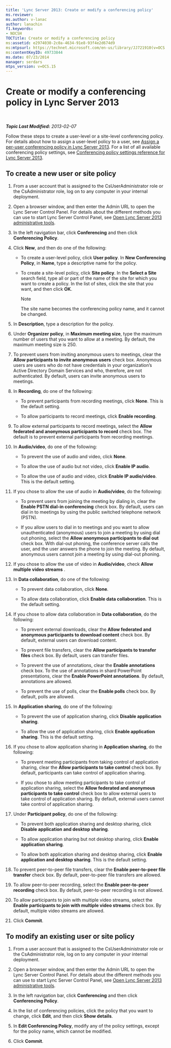 ```yaml
---
title: 'Lync Server 2013: Create or modify a conferencing policy'
ms.reviewer: 
ms.author: v-lanac
author: lanachin
f1.keywords:
- NOCSH
TOCTitle: Create or modify a conferencing policy
ms:assetid: e2974030-2c0a-4634-91e8-93f4e2d674d9
ms:mtpsurl: https://technet.microsoft.com/en-us/library/JJ721910(v=OCS.15)
ms:contentKeyID: 49733844
ms.date: 07/23/2014
manager: serdars
mtps_version: v=OCS.15
---
```


# Create or modify a conferencing policy in Lync Server 2013

<div data-xmlns="http://www.w3.org/1999/xhtml">

<div class="topic" data-xmlns="http://www.w3.org/1999/xhtml" data-msxsl="urn:schemas-microsoft-com:xslt" data-cs="https://msdn.microsoft.com/">

<div data-asp="https://msdn2.microsoft.com/asp">



</div>

<div id="mainSection">

<div id="mainBody">

<span> </span>

_**Topic Last Modified:** 2013-02-07_

Follow these steps to create a user-level or a site-level conferencing policy. For details about how to assign a user-level policy to a user, see [Assign a per-user conferencing policy in Lync Server 2013](lync-server-2013-assign-a-per-user-conferencing-policy.md). For a list of all available conferencing policy settings, see [Conferencing policy settings reference for Lync Server 2013](lync-server-2013-conferencing-policy-settings-reference.md).

<div>

## To create a new user or site policy

1.  From a user account that is assigned to the CsUserAdministrator role or the CsAdministrator role, log on to any computer in your internal deployment.

2.  Open a browser window, and then enter the Admin URL to open the Lync Server Control Panel. For details about the different methods you can use to start Lync Server Control Panel, see [Open Lync Server 2013 administrative tools](lync-server-2013-open-lync-server-administrative-tools.md).

3.  In the left navigation bar, click **Conferencing** and then click **Conferencing Policy**.

4.  Click **New**, and then do one of the following:
    
      - To create a user-level policy, click **User policy**. In **New Conferencing Policy**, in **Name**, type a descriptive name for the policy.
    
      - To create a site-level policy, click **Site policy**. In the **Select a Site** search field, type all or part of the name of the site for which you want to create a policy. In the list of sites, click the site that you want, and then click **OK**.
        
        <div>
        

        > [!NOTE]  
        > The site name becomes the conferencing policy name, and it cannot be changed.

        
        </div>

5.  In **Description**, type a description for the policy.

6.  Under **Organizer policy**, in **Maximum meeting size**, type the maximum number of users that you want to allow at a meeting. By default, the maximum meeting size is 250.

7.  To prevent users from inviting anonymous users to meetings, clear the **Allow participants to invite anonymous users** check box. Anonymous users are users who do not have credentials in your organization’s Active Directory Domain Services and who, therefore, are not authenticated. By default, users can invite anonymous users to meetings.

8.  In **Recording**, do one of the following:
    
      - To prevent participants from recording meetings, click **None**. This is the default setting.
    
      - To allow participants to record meetings, click **Enable recording**.

9.  To allow external participants to record meetings, select the **Allow federated and anonymous participants to record** check box. The default is to prevent external participants from recording meetings.

10. In **Audio/video**, do one of the following:
    
      - To prevent the use of audio and video, click **None**.
    
      - To allow the use of audio but not video, click **Enable IP audio**.
    
      - To allow the use of audio and video, click **Enable IP audio/video**. This is the default setting.

11. If you chose to allow the use of audio in **Audio/video**, do the following:
    
      - To prevent users from joining the meeting by dialing in, clear the **Enable PSTN dial-in conferencing** check box. By default, users can dial in to meetings by using the public switched telephone network (PSTN).
    
      - If you allow users to dial in to meetings and you want to allow unauthenticated (anonymous) users to join a meeting by using dial out phoning, select the **Allow anonymous participants to dial out** check box. With dial-out phoning, the conference server calls the user, and the user answers the phone to join the meeting. By default, anonymous users cannot join a meeting by using dial-out phoning.

12. If you chose to allow the use of video in **Audio/video**, check **Allow multiple video streams** .

13. In **Data collaboration**, do one of the following:
    
      - To prevent data collaboration, click **None**.
    
      - To allow data collaboration, click **Enable data collaboration**. This is the default setting.

14. If you chose to allow data collaboration in **Data collaboration**, do the following:
    
      - To prevent external downloads, clear the **Allow federated and anonymous participants to download content** check box. By default, external users can download content.
    
      - To prevent file transfers, clear the **Allow participants to transfer files** check box. By default, users can transfer files.
    
      - To prevent the use of annotations, clear the **Enable annotations** check box. To the use of annotations in shard PowerPoint presentations, clear the **Enable PowerPoint annotations**. By default, annotations are allowed.
    
      - To prevent the use of polls, clear the **Enable polls** check box. By default, polls are allowed.

15. In **Application sharing**, do one of the following:
    
      - To prevent the use of application sharing, click **Disable application sharing**.
    
      - To allow the use of application sharing, click **Enable application sharing**. This is the default setting.

16. If you chose to allow application sharing in **Application sharing**, do the following:
    
      - To prevent meeting participants from taking control of application sharing, clear the **Allow participants to take control** check box. By default, participants can take control of application sharing.
    
      - If you chose to allow meeting participants to take control of application sharing, select the **Allow federated and anonymous participants to take control** check box to allow external users to take control of application sharing. By default, external users cannot take control of application sharing.

17. Under **Participant policy**, do one of the following:
    
      - To prevent both application sharing and desktop sharing, click **Disable application and desktop sharing**.
    
      - To allow application sharing but not desktop sharing, click **Enable application sharing**.
    
      - To allow both application sharing and desktop sharing, click **Enable application and desktop sharing**. This is the default setting.

18. To prevent peer-to-peer file transfers, clear the **Enable peer-to-peer file transfer** check box. By default, peer-to-peer file transfers are allowed.

19. To allow peer-to-peer recording, select the **Enable peer-to-peer recording** check box. By default, peer-to-peer recording is not allowed.

20. To allow participants to join with multiple video streams, select the **Enable participants to join with multiple video streams** check box. By default, multiple video streams are allowed.

21. Click **Commit**.

</div>

<div>

## To modify an existing user or site policy

1.  From a user account that is assigned to the CsUserAdministrator role or the CsAdministrator role, log on to any computer in your internal deployment.

2.  Open a browser window, and then enter the Admin URL to open the Lync Server Control Panel. For details about the different methods you can use to start Lync Server Control Panel, see [Open Lync Server 2013 administrative tools](lync-server-2013-open-lync-server-administrative-tools.md).

3.  In the left navigation bar, click **Conferencing** and then click **Conferencing Policy**.

4.  In the list of conferencing policies, click the policy that you want to change, click **Edit**, and then click **Show details**.

5.  In **Edit Conferencing Policy**, modify any of the policy settings, except for the policy name, which cannot be modified.

6.  Click **Commit**.

</div>

</div>

<span> </span>

</div>

</div>

</div>

